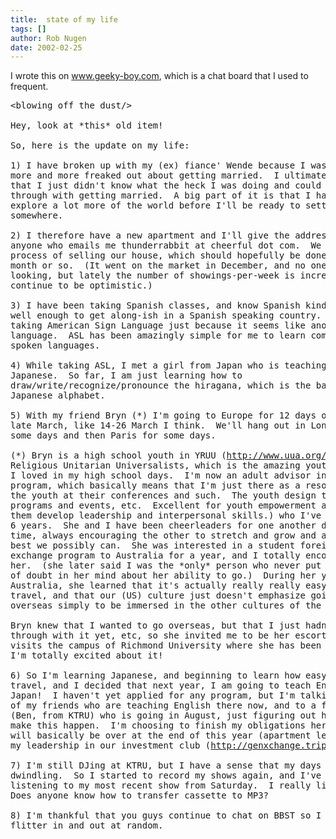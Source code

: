 ```yaml
---
title:  state of my life
tags: []
author: Rob Nugen
date: 2002-02-25
---
```


<p>I wrote this on <a
href="http://www.geeky-boy.com/cgi-bin/bbs_thingie/showitem/misc/00026/325">www.geeky-boy.com</a>,
which is a chat board that I used to frequent.</p>

<pre>
&lt;blowing off the dust/>

Hey, look at *this* old item!

So, here is the update on my life:

1) I have broken up with my (ex) fiance' Wende because I was getting
more and more freaked out about getting married.  I ultimately decided
that I just didn't know what the heck I was doing and could not go
through with getting married.  A big part of it is that I have to go
explore a lot more of the world before I'll be ready to settle
somewhere.

2) I therefore have a new apartment and I'll give the address to
anyone who emails me thunderrabbit at cheerful dot com.  We are in the
process of selling our house, which should hopefully be done within a
month or so.  (It went on the market in December, and no one was
looking, but lately the number of showings-per-week is increasing.  I
continue to be optimistic.)

3) I have been taking Spanish classes, and know Spanish kinda-sorta
well enough to get along-ish in a Spanish speaking country.  I am
taking American Sign Language just because it seems like another cool
language.  ASL has been amazingly simple for me to learn compared to
spoken languages.

4) While taking ASL, I met a girl from Japan who is teaching me
Japanese.  So far, I am just learning how to
draw/write/recognize/pronounce the hiragana, which is the basic
Japanese alphabet.

5) With my friend Bryn (*) I'm going to Europe for 12 days or so in
late March, like 14-26 March I think.  We'll hang out in London for
some days and then Paris for some days.

(*) Bryn is a high school youth in YRUU (<a
href='http://www.uua.org/YRUU'>http://www.uua.org/YRUU</a>, Young
Religious Unitarian Universalists, which is the amazing youth program
I loved in my high school days.  I'm now an adult advisor in the
program, which basically means that I'm just there as a resource for
the youth at their conferences and such.  The youth design their own
programs and events, etc.  Excellent for youth empowerment and helping
them develop leadership and interpersonal skills.) who I've known for
6 years.  She and I have been cheerleaders for one another during this
time, always encouraging the other to stretch and grow and achieve the
best we possibly can.  She was interested in a student foreign
exchange program to Australia for a year, and I totally encouraged
her.  (she later said I was the *only* person who never put any hint
of doubt in her mind about her ability to go.)  During her year in
Australia, she learned that it's actually really really easy to
travel, and that our (US) culture just doesn't emphasize going
overseas simply to be immersed in the other cultures of the world.

Bryn knew that I wanted to go overseas, but that I just hadn't gone
through with it yet, etc, so she invited me to be her escort as she
visits the campus of Richmond University where she has been accepted.
I'm totally excited about it!

6) So I'm learning Japanese, and beginning to learn how easy it is to
travel, and I decided that next year, I am going to teach English in
Japan!  I haven't yet applied for any program, but I'm talking to some
of my friends who are teaching English there now, and to a friend here
(Ben, from KTRU) who is going in August, just figuring out how I can
make this happen.  I'm choosing to finish my obligations here that
will basically be over at the end of this year (apartment lease, and
my leadership in our investment club (<a
href='http://genxchange.tripod.com/'>http://genxchange.tripod.com/</a>)

7) I'm still DJing at KTRU, but I have a sense that my days there are
dwindling.  So I started to record my shows again, and I've been
listening to my most recent show from Saturday.  I really like it.
Does anyone know how to transfer cassette to MP3?

8) I'm thankful that you guys continue to chat on BBST so I can just
flitter in and out at random.
</pre>
